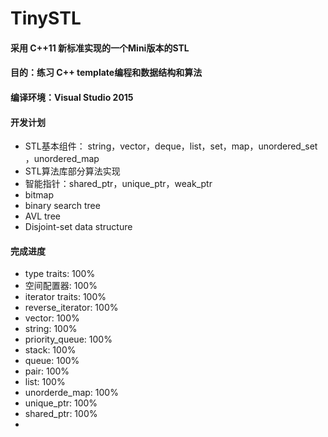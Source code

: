 # TinySTL

#### 采用 C++11 新标准实现的一个Mini版本的STL
#### 目的：练习 C++ template编程和数据结构和算法
#### 编译环境：Visual Studio 2015
#### 开发计划
* STL基本组件： string，vector，deque，list，set，map，unordered_set ，unordered_map 
* STL算法库部分算法实现
* 智能指针：shared_ptr，unique_ptr，weak_ptr
* bitmap
* binary search tree
* AVL tree
* Disjoint-set data structure

#### 完成进度
* type traits: 100%
* 空间配置器: 100%
* iterator traits: 100%
* reverse_iterator: 100%
* vector: 100%
* string: 100%
* priority_queue: 100%
* stack: 100%
* queue: 100%
* pair: 100%
* list: 100%
* unorderde_map: 100%
* unique_ptr: 100%
* shared_ptr: 100%
* 
  

